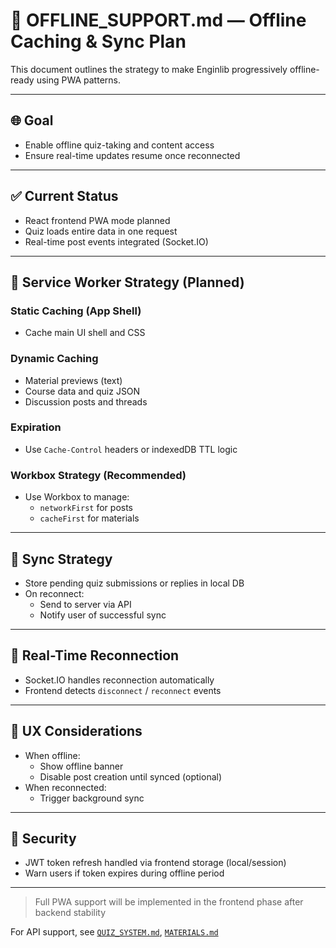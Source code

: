 # 📴 OFFLINE_SUPPORT.md — Offline Caching & Sync Plan

This document outlines the strategy to make Enginlib progressively offline-ready using PWA patterns.

---

## 🌐 Goal
- Enable offline quiz-taking and content access
- Ensure real-time updates resume once reconnected

---

## ✅ Current Status
- React frontend PWA mode planned
- Quiz loads entire data in one request
- Real-time post events integrated (Socket.IO)

---

## 🧱 Service Worker Strategy (Planned)

### Static Caching (App Shell)
- Cache main UI shell and CSS

### Dynamic Caching
- Material previews (text)
- Course data and quiz JSON
- Discussion posts and threads

### Expiration
- Use `Cache-Control` headers or indexedDB TTL logic

### Workbox Strategy (Recommended)
- Use Workbox to manage:
  - `networkFirst` for posts
  - `cacheFirst` for materials

---

## 🧪 Sync Strategy
- Store pending quiz submissions or replies in local DB
- On reconnect:
  - Send to server via API
  - Notify user of successful sync

---

## 🔁 Real-Time Reconnection
- Socket.IO handles reconnection automatically
- Frontend detects `disconnect` / `reconnect` events

---

## 🧠 UX Considerations
- When offline:
  - Show offline banner
  - Disable post creation until synced (optional)
- When reconnected:
  - Trigger background sync

---

## 🔐 Security
- JWT token refresh handled via frontend storage (local/session)
- Warn users if token expires during offline period

---

> Full PWA support will be implemented in the frontend phase after backend stability

For API support, see [`QUIZ_SYSTEM.md`](./QUIZ_SYSTEM.md), [`MATERIALS.md`](./MATERIALS.md)

